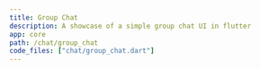 ```yaml
---
title: Group Chat
description: A showcase of a simple group chat UI in flutter
app: core
path: /chat/group_chat
code_files: ["chat/group_chat.dart"]
---
```

